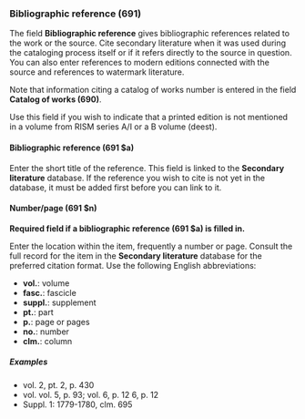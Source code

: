 ### Bibliographic reference (691)

The field **Bibliographic reference** gives bibliographic references related to the work or the source. Cite secondary literature when it was used during the cataloging process itself or if it refers directly to the source in question. You can also enter references to modern editions connected with the source and references to watermark literature.

Note that information citing a catalog of works number is entered in the field **Catalog of works (690)**.

Use this field if you wish to indicate that a printed edition is not mentioned in a volume from RISM series A/I or a B volume (deest).

#### Bibliographic reference (691 $a)

Enter the short title of the reference. This field is linked to the **Secondary literature** database. If the reference you wish to cite is not yet in the database, it must be added first before you can link to it.

#### Number/page (691 $n)

**Required field if a bibliographic reference (691 $a) is filled in.**

Enter the location within the item, frequently a number or page. Consult the full record for the item in the **Secondary literature** database for the preferred citation format. Use the following English abbreviations:
- **vol.**: volume
- **fasc.**: fascicle
- **suppl.**: supplement
- **pt.**: part
- **p.**: page or pages
- **no.**: number
- **clm.**: column

##### Examples

- vol. 2, pt. 2, p. 430
- vol. vol. 5, p. 93; vol. 6, p. 12 6, p. 12
- Suppl. 1: 1779-1780, clm. 695

